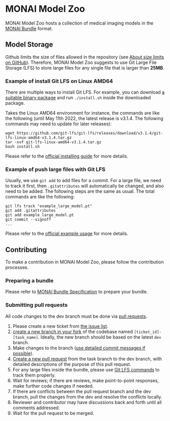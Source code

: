 # MONAI Model Zoo

MONAI Model Zoo hosts a collection of medical imaging models in the [MONAI Bundle](https://docs.monai.io/en/latest/bundle_intro.html) format.

## Model Storage
Github limits the size of files allowed in the repository (see [About size limits on GitHub](https://docs.github.com/en/repositories/working-with-files/managing-large-files/about-large-files-on-github)). Therefore, MONAI Model Zoo suggests to use Git Large File Storage (LFS) to store large files for any single file that is larger than **25MB**.

### Example of install Git LFS on Linux AMD64
There are multiple ways to install Git LFS. For example, you can download [a suitable binary package](https://github.com/git-lfs/git-lfs/releases) and run `./install.sh` inside the downloaded package.

Takes the Linux AMD64 environment for instance, the commands are like the following (until May 11th 2022, the latest release is v3.1.4. The following commands may need to update for later releases):
```
wget https://github.com/git-lfs/git-lfs/releases/download/v3.1.4/git-lfs-linux-amd64-v3.1.4.tar.gz
tar -xvf git-lfs-linux-amd64-v3.1.4.tar.gz
bash install.sh
```
Please refer to the [official installing guide](https://github.com/git-lfs/git-lfs#installing) for more details.

### Example of push large files with Git LFS

Usually, we use `git add` to add files for a commit. For a large file, we need to track it first, then `.gitattributes` will automatically be changed, and also need to be added. The following steps are the same as usual. The total commands are like the following:
```
git lfs track "example_large_model.pt"
git add .gitattributes
git add example_large_model.pt
git commit --signoff
...
```
Please refer to the [official example usage](https://github.com/git-lfs/git-lfs#example-usage) for more details.

## Contributing

To make a contribution in MONAI Model Zoo, please follow the contribution processes.

### Preparing a bundle

Please refer to [MONAI Bundle Specification](https://docs.monai.io/en/latest/mb_specification.html#monai-bundle-specification) to prepare your bundle.

### Submitting pull requests

All code changes to the dev branch must be done via [pull requests](https://help.github.com/en/github/collaborating-with-issues-and-pull-requests/proposing-changes-to-your-work-with-pull-requests).
1. Please create a new ticket from [the issue list][monai model zoo issue list].
1. [create a new branch in your fork](https://help.github.com/en/github/collaborating-with-issues-and-pull-requests/creating-a-pull-request-from-a-fork)
of the codebase named `[ticket_id]-[task_name]`.
Ideally, the new branch should be based on the latest `dev` branch.
1. Make changes to the branch ([use detailed commit messages if possible](https://chris.beams.io/posts/git-commit/)).
1. [Create a new pull request](https://help.github.com/en/desktop/contributing-to-projects/creating-a-pull-request) from the task branch to the dev branch, with detailed descriptions of the purpose of this pull request.
1. For any large files inside the bundle, please use [Git LFS commands](https://github.com/git-lfs/git-lfs/edit/main/README.md#example-usage) to track them properly.
1. Wait for reviews; if there are reviews, make point-to-point responses, make further code changes if needed.
1. If there are conflicts between the pull request branch and the dev branch, pull the changes from the dev and resolve the conflicts locally.
1. Reviewer and contributor may have discussions back and forth until all comments addressed.
1. Wait for the pull request to be merged.

[monai model zoo issue list]: https://github.com/Project-MONAI/model-zoo/issues
